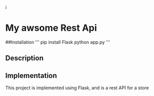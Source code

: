 i

# My awsome Rest Api

##Installation
'''
pip install Flask
python app.py
'''

## Description


## Implementation

This project is implemented using Flask, and is a rest API for a store
